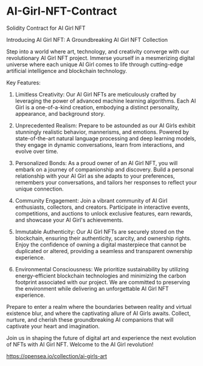 # AI-Girl-NFT-Contract
Solidity Contract for AI Girl NFT

Introducing AI Girl NFT: A Groundbreaking AI Girl NFT Collection

Step into a world where art, technology, and creativity converge with our revolutionary AI Girl NFT project. Immerse yourself in a mesmerizing digital universe where each unique AI Girl comes to life through cutting-edge artificial intelligence and blockchain technology.

Key Features:

1. Limitless Creativity: Our AI Girl NFTs are meticulously crafted by leveraging the power of advanced machine learning algorithms. Each AI Girl is a one-of-a-kind creation, embodying a distinct personality, appearance, and background story.

2. Unprecedented Realism: Prepare to be astounded as our AI Girls exhibit stunningly realistic behavior, mannerisms, and emotions. Powered by state-of-the-art natural language processing and deep learning models, they engage in dynamic conversations, learn from interactions, and evolve over time.

3. Personalized Bonds: As a proud owner of an AI Girl NFT, you will embark on a journey of companionship and discovery. Build a personal relationship with your AI Girl as she adapts to your preferences, remembers your conversations, and tailors her responses to reflect your unique connection.

4. Community Engagement: Join a vibrant community of AI Girl enthusiasts, collectors, and creators. Participate in interactive events, competitions, and auctions to unlock exclusive features, earn rewards, and showcase your AI Girl's achievements.

5. Immutable Authenticity: Our AI Girl NFTs are securely stored on the blockchain, ensuring their authenticity, scarcity, and ownership rights. Enjoy the confidence of owning a digital masterpiece that cannot be duplicated or altered, providing a seamless and transparent ownership experience.

6. Environmental Consciousness: We prioritize sustainability by utilizing energy-efficient blockchain technologies and minimizing the carbon footprint associated with our project. We are committed to preserving the environment while delivering an unforgettable AI Girl NFT experience.

Prepare to enter a realm where the boundaries between reality and virtual existence blur, and where the captivating allure of AI Girls awaits. Collect, nurture, and cherish these groundbreaking AI companions that will captivate your heart and imagination.

Join us in shaping the future of digital art and experience the next evolution of NFTs with AI Girl NFT. 
Welcome to the AI Girl revolution!

https://opensea.io/collection/ai-girls-art
